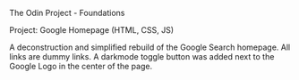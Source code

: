 The Odin Project - Foundations

Project: Google Homepage (HTML, CSS, JS)

A deconstruction and simplified rebuild of the Google Search homepage.
All links are dummy links.
A darkmode toggle button was added next to the Google Logo in the center of the page.